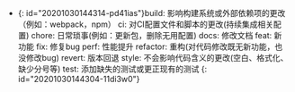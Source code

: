 * {: id="20201030144314-pd41ias"}build: 影响构建系统或外部依赖项的更改（例如：webpack，npm）
  ci: 对CI配置文件和脚本的更改(持续集成相关配置)
  chore: 日常琐事(例如：更新包，删除无用配置)
  docs: 修改文档
  feat: 新功能
  fix: 修复bug
  perf: 性能提升
  refactor: 重构(对代码修改既无新功能，也没修改bug)
  revert: 版本回退
  style: 不会影响代码含义的更改(空白、格式化、缺少分号等)
  test: 添加缺失的测试或更正现有的测试
{: id="20201030144304-11di3w0"}
